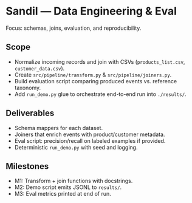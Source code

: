 # Sandil — Data Engineering & Eval

Focus: schemas, joins, evaluation, and reproducibility.

## Scope
- Normalize incoming records and join with CSVs (`products_list.csv`, `customer_data.csv`).
- Create `src/pipeline/transform.py` & `src/pipeline/joiners.py`.
- Build evaluation script comparing produced events vs. reference taxonomy.
- Add `run_demo.py` glue to orchestrate end-to-end run into `./results/`.

## Deliverables
- Schema mappers for each dataset.
- Joiners that enrich events with product/customer metadata.
- Eval script: precision/recall on labeled examples if provided.
- Deterministic `run_demo.py` with seed and logging.

## Milestones
- M1: Transform + join functions with docstrings.
- M2: Demo script emits JSONL to `results/`.
- M3: Eval metrics printed at end of run.
